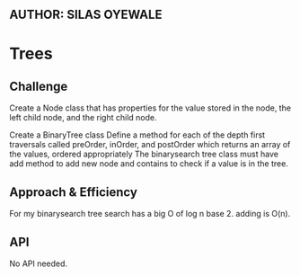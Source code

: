 ## AUTHOR: SILAS OYEWALE
# Trees
<!-- Short summary or background information -->

## Challenge
<!-- Description of the challenge -->
Create a Node class that has properties for the value stored 
in the node, the left child node, and the right child node.

Create a BinaryTree class
Define a method for each of the depth first traversals 
called preOrder, inOrder, and postOrder which returns
an array of the values, ordered appropriately
The binarysearch tree class must have add method to add new node and contains to check if a value is in the tree.

## Approach & Efficiency
<!-- What approach did you take? Why? What is the Big O space/time for this approach? -->
For my binarysearch tree search has a big O of log n base 2. adding is O(n).

## API
<!-- Description of each method publicly available in each of your trees -->
No API needed.
